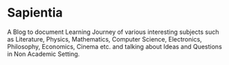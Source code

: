 # Sapientia
A Blog to document Learning Journey of various interesting subjects such as Literature, Physics, Mathematics, Computer Science,  Electronics, Philosophy, Economics, Cinema etc. and talking about Ideas and Questions in Non Academic Setting.
